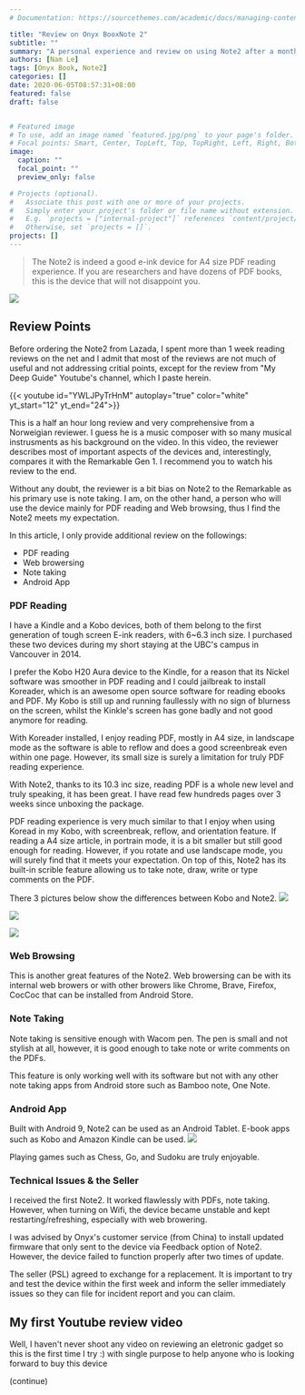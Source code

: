 ```yaml
---
# Documentation: https://sourcethemes.com/academic/docs/managing-content/

title: "Review on Onyx BooxNote 2"
subtitle: ""
summary: "A personal experience and review on using Note2 after a month. Note2 is a pricey device but offers a great reading experience, especially for A4 size PDF. Note taking is also a great feature together with dozens of Android App enabled."
authors: [Nam Le]
tags: [Onyx Book, Note2]
categories: []
date: 2020-06-05T08:57:31+08:00
featured: false
draft: false


# Featured image
# To use, add an image named `featured.jpg/png` to your page's folder.
# Focal points: Smart, Center, TopLeft, Top, TopRight, Left, Right, BottomLeft, Bottom, BottomRight.
image:
  caption: ""
  focal_point: ""
  preview_only: false

# Projects (optional).
#   Associate this post with one or more of your projects.
#   Simply enter your project's folder or file name without extension.
#   E.g. `projects = ["internal-project"]` references `content/project/deep-learning/index.md`.
#   Otherwise, set `projects = []`.
projects: []
---
```


> The Note2 is indeed a good e-ink device for A4 size PDF reading experience. If you are researchers and have dozens of PDF books, this is the device that will not disappoint you.


![](/img/etc/booxnote2.jpg)

## Review Points
Before ordering the Note2 from Lazada, I spent more than 1 week reading reviews on the net and I admit that most of the reviews are not much of useful and not addressing critial points, except for the review from "My Deep Guide" Youtube's channel, which I paste herein.

{{< youtube id="YWLJPyTrHnM" autoplay="true" color="white" yt_start="12" yt_end="24">}}

This is a half an hour long review and very comprehensive from a Norweigian reviewer. I guess he is a music composer with so many musical instrusments as his background on the video. In this video, the reviewer describes most of important aspects of the devices and, interestingly, compares it with the Remarkable Gen 1. I recommend you to watch his review to the end.

Without any doubt, the reviewer is a bit bias on Note2 to the Remarkable as his primary use is note taking. I am, on the other hand, a person who will use the device mainly for PDF reading and Web browsing, thus I find the Note2 meets my expectation.

In this article, I only provide additional review on the followings:

- PDF reading
- Web browersing
- Note taking
- Android App

### PDF Reading
I have a Kindle and a Kobo devices, both of them belong to the first generation of tough screen E-ink readers, with 6~6.3 inch size. I purchased these two devices during my short staying at the UBC's campus in Vancouver in 2014.

I prefer the Kobo H20 Aura device to the Kindle, for a reason that its Nickel software was smoother in PDF reading and I could jailbreak to install Koreader, which is an awesome   open source software for reading ebooks and PDF. My Kobo is still up and running faullessly with no sign of blurness on the screen, whilst the Kinkle's screen has gone badly and not good anymore for reading.

With Koreader installed, I enjoy reading PDF, mostly in A4 size, in landscape mode as the software is able to reflow and does a good screenbreak even within one page. However, its small size is surely a limitation for truly PDF reading experience.

With Note2, thanks to its 10.3 inc size, reading PDF is a whole new level and truly speaking, it has been great. I have read few hundreds pages over 3 weeks since unboxing the package.

PDF reading experience is very much similar to that I enjoy when using Koread in my Kobo, with screenbreak, reflow, and orientation feature. If reading a A4 size article, in portrain mode, it is a bit smaller but still good enough for reading. However, if you rotate and use landscape mode, you will surely find that it meets your expectation. On top of this, Note2 has its built-in scrible feature allowing us to take note, draw, write or type comments on the PDF.

There 3 pictures below show the differences between Kobo and Note2.
![](/img/etc/booxnote2-01.jpg)

![](/img/etc/booxnote2-02.jpg)

![](/img/etc/booxnote2-03.jpg)



### Web Browsing
This is another great features of the Note2. Web browersing can be with its internal web browers or with other browers like Chrome, Brave, Firefox, CocCoc that can be installed from Android Store.


### Note Taking
Note taking is sensitive enough with Wacom pen. The pen is small and not stylish at all, however, it is good enough to take note or write comments on the PDFs.

This feature is only working well with its software but not with any other note taking apps from Android store such as Bamboo note, One Note.


### Android App
Built with Android 9, Note2 can be used as an Android Tablet. E-book apps such as Kobo and Amazon Kindle can be used.
![](/img/etc/booxnote2-04.jpg)

Playing games such as Chess, Go, and Sudoku are truly enjoyable.


### Technical Issues & the Seller

I received the first Note2. It worked flawlessly with PDFs, note taking. However, when turning on Wifi, the device became unstable and kept restarting/refreshing, especially with web browering.

I was advised by Onyx's customer service (from China) to install updated firmware that only sent to the device via Feedback option of Note2. However, the device failed to function properly after two times of update.

The seller (PSL) agreed to exchange for a replacement. It is important to try and test the device within the first week and inform the seller immediately issues so they can file for incident report and you can claim.

## My first Youtube review video
Well, I haven't never shoot any video on reviewing an eletronic gadget so this is the first time I try :) with single purpose to help anyone who is looking forward to buy this device

(continue)
